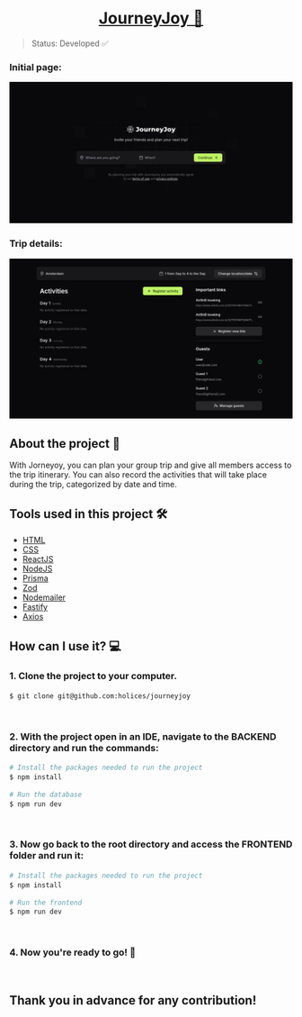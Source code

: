 <p align="center">
  <h1 align="center"><a href="https://food-explorer-vasc-333.netlify.app/">JourneyJoy 🚗</a></h1>
</p>

> Status: Developed ✅

### Initial page:
![Project image](./frontend/src/assets/initial-page.png)
### Trip details:
![Project image](./frontend/src/assets/trip-details.png)

## About the project 📝

With Jorneyoy, you can plan your group trip and give all members access to the trip itinerary. You can also record the activities that will take place during the trip, categorized by date and time.

## Tools used in this project 🛠️

- [HTML](https://developer.mozilla.org/pt-BR/docs/Web/HTML)
- [CSS](https://developer.mozilla.org/pt-BR/docs/Web/CSS)
- [ReactJS](https://legacy.reactjs.org/docs/getting-started.html)
- [NodeJS](https://nodejs.org/en)
- [Prisma](https://www.prisma.io/)
- [Zod](https://zod.dev/)
- [Nodemailer](https://nodemailer.com/)
- [Fastify](https://fastify.dev/)
- [Axios](https://axios-http.com/docs/intro)

## How can I use it? 💻

### 1. Clone the project to your computer.

```bash
$ git clone git@github.com:holices/journeyjoy
```

<br>

### 2. With the project open in an IDE, navigate to the BACKEND directory and run the commands:

```bash
# Install the packages needed to run the project
$ npm install
```

```bash
# Run the database
$ npm run dev
```

<br>

### 3. Now go back to the root directory and access the FRONTEND folder and run it:

```bash
# Install the packages needed to run the project
$ npm install
```

```bash
# Run the frontend
$ npm run dev
```

<br>

### 4. Now you're ready to go! 🎉

<br>

## Thank you in advance for any contribution!
